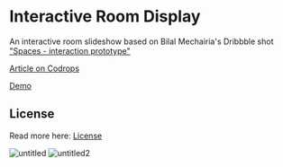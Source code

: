 # Interactive Room Display

An interactive room slideshow based on Bilal Mechairia's Dribbble shot ["Spaces - interaction prototype"](https://dribbble.com/shots/2275597-Spaces-interaction-prototype)

[Article on Codrops](http://tympanus.net/codrops/?p=25440)

[Demo](http://tympanus.net/Development/RoomDisplay/)

## License

Read more here: [License](http://tympanus.net/codrops/licensing/)


![untitled](https://cloud.githubusercontent.com/assets/23016977/21487951/19cc5842-cbd0-11e6-9ddc-e2e2ed8e88e7.png)
![untitled2](https://cloud.githubusercontent.com/assets/23016977/21487952/19efc41c-cbd0-11e6-87d9-8e9250c8dd41.jpg)

